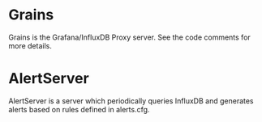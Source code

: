 Grains
======

Grains is the Grafana/InfluxDB Proxy server. See the code comments for more
details.


AlertServer
===========

AlertServer is a server which periodically queries InfluxDB and generates
alerts based on rules defined in alerts.cfg.
